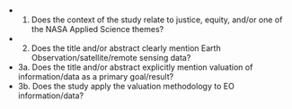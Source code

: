 * 1. Does the context of the study relate to justice, equity, and/or one of the NASA Applied Science themes?
* 2. Does the title and/or abstract clearly mention Earth Observation/satellite/remote sensing data?
* 3a. Does the title and/or abstract explicitly mention valuation of information/data as a primary goal/result?
* 3b. Does the study apply the valuation methodology to EO information/data?


